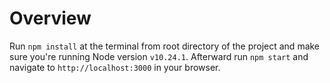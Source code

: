 # Overview

Run `npm install` at the terminal from root directory of the project and make
sure you're running Node version `v10.24.1`. Afterward run `npm start` and navigate
to `http://localhost:3000` in your browser.

